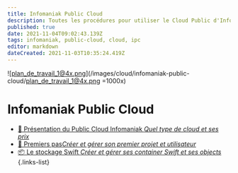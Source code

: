 ```yaml
---
title: Infomaniak Public Cloud
description: Toutes les procédures pour utiliser le Cloud Public d'Infomaniak !
published: true
date: 2021-11-04T09:02:43.139Z
tags: infomaniak, public-cloud, cloud, ipc
editor: markdown
dateCreated: 2021-11-03T10:35:24.419Z
---
```


![plan_de_travail_1@4x.png](/images/cloud/infomaniak-public-cloud/plan_de_travail_1@4x.png =1000x)
# Infomaniak Public Cloud
 - [📑 Présentation du Public Cloud Infomaniak *Quel type de cloud et ses prix*](https://www.infomaniak.com/fr/hebergement/public-cloud)
 - [🏁 Premiers pas*Créer et gérer son premier projet et utilisateur*](/Cloud/IPC/Premier-Pas)
 - [📦 Le stockage Swift *Créer et gérer ses container Swift et ses objects*](/Cloud/IPC/Stockage-Swift)
{.links-list}